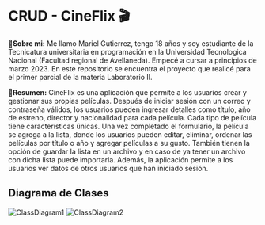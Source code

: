 # CRUD - CineFlix :clapper:

:pushpin:**Sobre mi:** Me llamo Mariel Gutierrez, tengo 18 años y soy estudiante de la Tecnicatura universitaria en programación en la Universidad Tecnologica Nacional (Facultad regional de Avellaneda). Empecé a cursar a principios de marzo 2023. En este repositorio se encuentra el proyecto que realicé para el primer parcial de la materia Laboratorio II.

:pushpin:**Resumen:** CineFlix es una aplicación que permite a los usuarios crear y gestionar sus propias películas. Después de iniciar sesión con un correo y contraseña válidos, los usuarios pueden ingresar detalles como título, año de estreno, director y nacionalidad para cada película. Cada tipo de película tiene características únicas. Una vez completado el formulario, la película se agrega a la lista, donde los usuarios pueden editar, eliminar, ordenar las películas por título o año y agregar películas a su gusto. También tienen la opción de guardar la lista en un archivo y en caso de ya tener un archivo con dicha lista puede importarla. Además, la aplicación permite a los usuarios ver datos de otros usuarios que han iniciado sesión.

## Diagrama de Clases

![ClassDiagram1](https://github.com/marielgutierrez/Gutierrez.Mariel.PrimerParcial/assets/123014715/b6388a12-1b3a-4876-b3a0-50e0042b7342)
![ClassDiagram2](https://github.com/marielgutierrez/Gutierrez.Mariel.PrimerParcial/assets/123014715/eeb9f3d1-cc38-457b-ae03-5cb0971da068)
